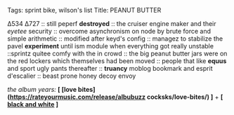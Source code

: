 Tags: sprint bike, wilson's list
Title: PEANUT BUTTER
  
∆534 ∆727 :: still peperf **destroyed** :: the cruiser engine maker and their _eyetee_ security :: overcome asynchronism on node by brute force and simple arithmetic :: modified after keyd's config :: managez to stabilize the pavel **experiment** until ism module when everything got really unstable ::sprintz quitee comfy with the in crowd :: the big peanut butter jars were on the red lockers which themselves had been moved :: people that like **equus** and sport ugly pants thereafter :: **truancy** moblog bookmark and esprit d'escalier :: beast prone honey decoy envoy
  
_the album years:_ **[ [love bites](https://rateyourmusic.com/release/albubuzz cocksks/love-bites/) ]** + **[ [black and white](https://rateyourmusic.com/release/album/the-stranglers/black-and-white/) ]**  
